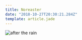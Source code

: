 ```yaml
---
title: Noreaster
date: "2018-10-27T20:30:21.284Z"
template: article.jade
---
```


![after the rain](animation-2018-10-27_13-41-10.gif)
